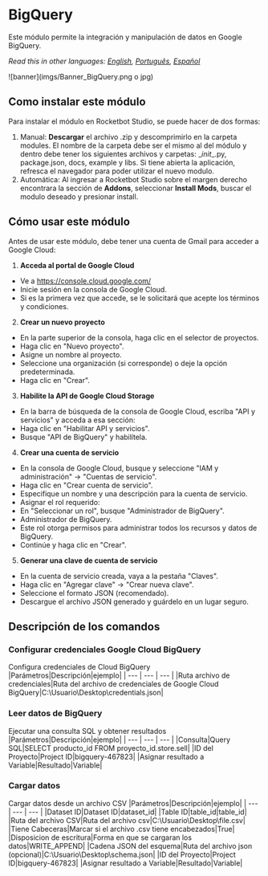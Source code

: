 



# BigQuery
  
Este módulo permite la integración y manipulación de datos en Google BigQuery.  

*Read this in other languages: [English](Manual_BigQuery.md), [Português](Manual_BigQuery.pr.md), [Español](Manual_BigQuery.es.md)*
  
![banner](imgs/Banner_BigQuery.png o jpg)
## Como instalar este módulo
  
Para instalar el módulo en Rocketbot Studio, se puede hacer de dos formas:
1. Manual: __Descargar__ el archivo .zip y descomprimirlo en la carpeta modules. El nombre de la carpeta debe ser el mismo al del módulo y dentro debe tener los siguientes archivos y carpetas: \__init__.py, package.json, docs, example y libs. Si tiene abierta la aplicación, refresca el navegador para poder utilizar el nuevo modulo.
2. Automática: Al ingresar a Rocketbot Studio sobre el margen derecho encontrara la sección de **Addons**, seleccionar **Install Mods**, buscar el modulo deseado y presionar install.  


## Cómo usar este módulo

Antes de usar este módulo, debe tener una cuenta de Gmail para acceder a Google Cloud:

1. **Acceda al portal de Google Cloud**
- Ve a https://console.cloud.google.com/
- Inicie sesión en la consola de Google Cloud.
- Si es la primera vez que accede, se le solicitará que acepte los términos y condiciones.

2. **Crear un nuevo proyecto**
- En la parte superior de la consola, haga clic en el selector de proyectos.
- Haga clic en "Nuevo proyecto".
- Asigne un nombre al proyecto.
- Seleccione una organización (si corresponde) o deje la opción predeterminada.
- Haga clic en "Crear".

3. **Habilite la API de Google Cloud Storage**
- En la barra de búsqueda de la consola de Google Cloud, escriba "API y servicios" y acceda a esa sección:
- Haga clic en "Habilitar API y servicios".
- Busque "API de BigQuery" y habilítela.

4. **Crear una cuenta de servicio**

- En la consola de Google Cloud, busque y seleccione "IAM y administración" → "Cuentas de servicio".
- Haga 
clic en "Crear cuenta de servicio".
- Especifique un nombre y una descripción para la cuenta de servicio.
- Asignar el rol requerido:
- En "Seleccionar un rol", busque "Administrador de BigQuery".
- Administrador de BigQuery.
- Este rol otorga permisos para administrar todos los recursos y datos de BigQuery.
- Continúe y haga clic en "Crear".

5. **Generar una clave de cuenta de servicio**
- En la cuenta de servicio creada, vaya a la pestaña "Claves".
- Haga clic en "Agregar clave" -> "Crear nueva clave".
- Seleccione el formato JSON (recomendado).
- Descargue el archivo JSON generado y guárdelo en un lugar seguro.


## Descripción de los comandos

### Configurar credenciales Google Cloud BigQuery
  
Configura credenciales de Cloud BigQuery
|Parámetros|Descripción|ejemplo|
| --- | --- | --- |
|Ruta archivo de credenciales|Ruta del archivo de credenciales de Google Cloud BigQuery|C:\Usuario\Desktop\credentials.json|

### Leer datos de BigQuery
  
Ejecutar una consulta SQL y obtener resultados 
|Parámetros|Descripción|ejemplo|
| --- | --- | --- |
|Consulta|Query SQL|SELECT producto_id FROM proyecto_id.store.sell|
|ID del Proyecto|Project ID|bigquery-467823|
|Asignar resultado a Variable|Resultado|Variable|

### Cargar datos
  
Cargar datos desde un archivo CSV
|Parámetros|Descripción|ejemplo|
| --- | --- | --- |
|Dataset ID|Dataset ID|dataset_id|
|Table ID|table_id|table_id|
|Ruta del archivo CSV|Ruta del archivo csv|C:\Usuario\Desktop\file.csv|
|Tiene Cabeceras|Marcar si el archivo .csv tiene encabezados|True|
|Disposicion de escritura|Forma en que se cargaran los datos|WRITE_APPEND|
|Cadena JSON del esquema|Ruta del archivo json (opcional)|C:\Usuario\Desktop\schema.json|
|ID del Proyecto|Project ID|bigquery-467823|
|Asignar resultado a Variable|Resultado|Variable|
